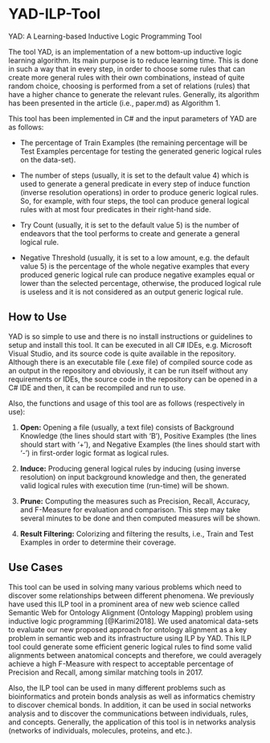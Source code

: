 # YAD-ILP-Tool
YAD: A Learning-based Inductive Logic Programming Tool 

The tool YAD, is an implementation of a new bottom-up inductive logic learning algorithm. 
Its main purpose is to reduce learning time. This is done in such a way that in every step, in order to choose some rules that 
can create more general rules with their own combinations, instead of quite random choice, choosing is performed from a set of 
relations (rules) that have a higher chance to generate the relevant rules. Generally, its algorithm has been presented in the 
article (i.e., paper.md) as Algorithm 1.

This tool has been implemented in C# and the input parameters of YAD are as follows:

  - The percentage of Train Examples (the remaining percentage will be Test Examples percentage for testing the generated 
  generic logical rules on the data-set).

  - The number of steps (usually, it is set to the default value 4) which is used to generate a general predicate in every 
  step of induce function (inverse resolution operations) in order to produce generic logical rules. So, for example, with four 
  steps, the tool can produce general logical rules with at most four predicates in their right-hand side.

  - Try Count (usually, it is set to the default value 5) is the number of endeavors that the tool performs to create and 
  generate a general logical rule.

  - Negative Threshold (usually, it is set to a low amount, e.g. the default value 5) is the percentage of the whole negative 
  examples that every produced generic logical rule can produce negative examples equal or lower than the selected percentage, 
  otherwise, the produced logical rule is useless and it is not considered as an output generic logical rule.

## How to Use

YAD is so simple to use and there is no install instructions or guidelines to setup and install this tool. It can be executed 
in all C# IDEs, e.g. Microsoft Visual Studio, and its source code is quite available in the repository. Although there is an 
executable file (.exe file) of compiled source code as an output in the repository and obviously, it can be run itself without 
any requirements or IDEs, the source code in the repository can be opened in a C# IDE and then, it can be recompiled and run to 
use.

Also, the functions and usage of this tool are as follows (respectively in use):

   1. **Open:** Opening a file (usually, a text file) consists of Background Knowledge (the lines should start with ‘B’), 
   Positive Examples (the lines should start with ‘+’), and Negative Examples (the lines should start with ‘-’) in first-order 
   logic format as logical rules.

   2. **Induce:** Producing general logical rules by inducing (using inverse resolution) on input background knowledge and then, the 
   generated valid logical rules with execution time (run-time) will be shown. 

   3. **Prune:** Computing the measures such as Precision, Recall, Accuracy, and F-Measure for evaluation and comparison. This step 
   may take several minutes to be done and then computed measures will be shown.

   4. **Result Filtering:** Colorizing and filtering the results, i.e., Train and Test Examples in order to determine their coverage.

## Use Cases

This tool can be used in solving many various problems which need to discover some relationships between different phenomena. 
We previously have used this ILP tool in a prominent area of new web science called Semantic Web for Ontology Alignment (Ontology 
Mapping) problem using inductive logic programming [@Karimi2018]. We used anatomical data-sets to evaluate our new proposed approach 
for ontology alignment as a key problem in semantic web and its infrastructure using ILP by YAD. This ILP tool could generate some 
efficient generic logical rules to find some valid alignments between anatomical concepts and therefore, we could averagely achieve 
a high F-Measure with respect to acceptable percentage of Precision and Recall, among similar matching tools in 2017.

Also, the ILP tool can be used in many different problems such as bioinformatics and protein bonds analysis as well as informatics 
chemistry to discover chemical bonds. In addition, it can be used in social networks analysis and to discover the communications 
between individuals, rules, and concepts. Generally, the application of this tool is in networks analysis (networks of individuals, 
molecules, proteins, and etc.).

